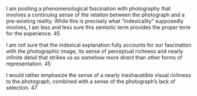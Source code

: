 I am positing a phenomenological fascination with photography that involves a continuing sense of the relation between the photograph and a pre-existing reality. While this is precisely what “indexicality” supposedly involves, I am less and less sure this semiotic term provides the proper term for the experience. 45

I am not sure that the indexical explanation fully accounts for our fascination with the photographic image, its sense of perceptual richness and nearly infinite detail that strikes us as somehow more direct than other forms of representation. 45

I would rather emphasize the sense of a nearly inexhaustible visual richness to the photograph, combined with a sense of the photograph’s lack of selection. 47 
